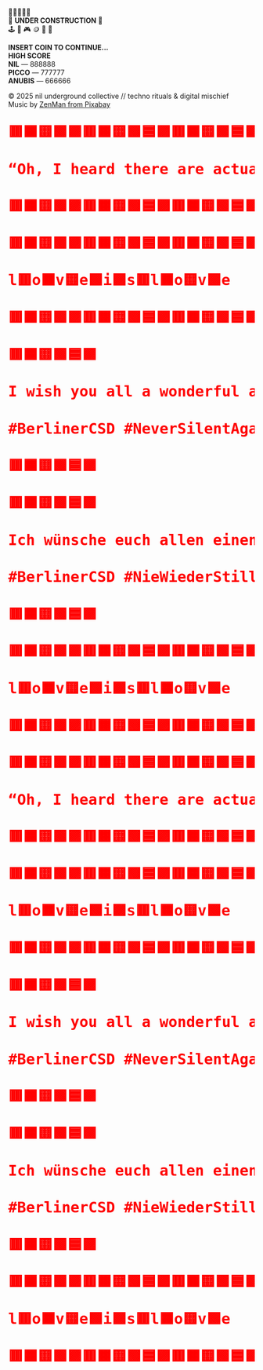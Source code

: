 👾👾👾👾👾  
👾 **UNDER CONSTRUCTION** 👾  
🕹️ 💾 🎮 🪙 🚧 🎰  

**INSERT COIN TO CONTINUE...**  
**HIGH SCORE**  
**NIL** — 888888  
**PICCO** — 777777  
**ANUBIS** — 666666  

© 2025 nil underground collective // techno rituals & digital mischief  
Music by [ZenMan from Pixabay](https://pixabay.com/music/)  

<svg width="100%" height="60" viewBox="0 0 400 60" xmlns="http://www.w3.org/2000/svg">
  <defs>
    <linearGradient id="rainbow-gradient" x1="0%" y1="0%" x2="100%" y2="0%">
      <stop offset="0%" style="stop-color:#ff0000;stop-opacity:1" />
      <stop offset="9.090909090909092%" style="stop-color:#ff8000;stop-opacity:1" />
      <stop offset="18.181818181818183%" style="stop-color:#ffff00;stop-opacity:1" />
      <stop offset="27.27272727272727%" style="stop-color:#80ff00;stop-opacity:1" />
      <stop offset="36.36363636363637%" style="stop-color:#00ff00;stop-opacity:1" />
      <stop offset="45.45454545454545%" style="stop-color:#00ff80;stop-opacity:1" />
      <stop offset="54.54545454545454%" style="stop-color:#00ffff;stop-opacity:1" />
      <stop offset="63.63636363636363%" style="stop-color:#0080ff;stop-opacity:1" />
      <stop offset="72.72727272727273%" style="stop-color:#0000ff;stop-opacity:1" />
      <stop offset="81.81818181818183%" style="stop-color:#8000ff;stop-opacity:1" />
      <stop offset="90.9090909090909%" style="stop-color:#ff00ff;stop-opacity:1" />
      <stop offset="100%" style="stop-color:#ff0080;stop-opacity:1" />
      <animateTransform attributeName="gradientTransform" attributeType="XML" type="translate" values="0,0;100,0;0,0" dur="3s" repeatCount="indefinite"/>
    </linearGradient>
  </defs>
  <text x="0" y="35" fill="url(#rainbow-gradient)" font-family="JetBrains Mono, monospace" font-size="24" font-weight="bold">🟥🟧🟨🟩🟪🟥🟧🟨🟩🟦🟪🟥🟧🟨🟩🟦🟪🟥🟧🟨🟩🟦🟪🟥🟧🟨</text>
</svg>
<svg width="100%" height="60" viewBox="0 0 400 60" xmlns="http://www.w3.org/2000/svg">
  <defs>
    <linearGradient id="rainbow-gradient" x1="0%" y1="0%" x2="100%" y2="0%">
      <stop offset="0%" style="stop-color:#ff0000;stop-opacity:1" />
      <stop offset="9.090909090909092%" style="stop-color:#ff8000;stop-opacity:1" />
      <stop offset="18.181818181818183%" style="stop-color:#ffff00;stop-opacity:1" />
      <stop offset="27.27272727272727%" style="stop-color:#80ff00;stop-opacity:1" />
      <stop offset="36.36363636363637%" style="stop-color:#00ff00;stop-opacity:1" />
      <stop offset="45.45454545454545%" style="stop-color:#00ff80;stop-opacity:1" />
      <stop offset="54.54545454545454%" style="stop-color:#00ffff;stop-opacity:1" />
      <stop offset="63.63636363636363%" style="stop-color:#0080ff;stop-opacity:1" />
      <stop offset="72.72727272727273%" style="stop-color:#0000ff;stop-opacity:1" />
      <stop offset="81.81818181818183%" style="stop-color:#8000ff;stop-opacity:1" />
      <stop offset="90.9090909090909%" style="stop-color:#ff00ff;stop-opacity:1" />
      <stop offset="100%" style="stop-color:#ff0080;stop-opacity:1" />
      <animateTransform attributeName="gradientTransform" attributeType="XML" type="translate" values="0,0;100,0;0,0" dur="3s" repeatCount="indefinite"/>
    </linearGradient>
  </defs>
  <text x="0" y="35" fill="url(#rainbow-gradient)" font-family="JetBrains Mono, monospace" font-size="24" font-weight="bold">“Oh, I heard there are actually people who don’t like rainbows? Solution: more rainbows—everywhere!” 🌈</text>
</svg>
<svg width="100%" height="60" viewBox="0 0 400 60" xmlns="http://www.w3.org/2000/svg">
  <defs>
    <linearGradient id="rainbow-gradient" x1="0%" y1="0%" x2="100%" y2="0%">
      <stop offset="0%" style="stop-color:#ff0000;stop-opacity:1" />
      <stop offset="9.090909090909092%" style="stop-color:#ff8000;stop-opacity:1" />
      <stop offset="18.181818181818183%" style="stop-color:#ffff00;stop-opacity:1" />
      <stop offset="27.27272727272727%" style="stop-color:#80ff00;stop-opacity:1" />
      <stop offset="36.36363636363637%" style="stop-color:#00ff00;stop-opacity:1" />
      <stop offset="45.45454545454545%" style="stop-color:#00ff80;stop-opacity:1" />
      <stop offset="54.54545454545454%" style="stop-color:#00ffff;stop-opacity:1" />
      <stop offset="63.63636363636363%" style="stop-color:#0080ff;stop-opacity:1" />
      <stop offset="72.72727272727273%" style="stop-color:#0000ff;stop-opacity:1" />
      <stop offset="81.81818181818183%" style="stop-color:#8000ff;stop-opacity:1" />
      <stop offset="90.9090909090909%" style="stop-color:#ff00ff;stop-opacity:1" />
      <stop offset="100%" style="stop-color:#ff0080;stop-opacity:1" />
      <animateTransform attributeName="gradientTransform" attributeType="XML" type="translate" values="0,0;100,0;0,0" dur="3s" repeatCount="indefinite"/>
    </linearGradient>
  </defs>
  <text x="0" y="35" fill="url(#rainbow-gradient)" font-family="JetBrains Mono, monospace" font-size="24" font-weight="bold">🟥🟧🟨🟩🟪🟥🟧🟨🟩🟦🟪🟥🟧🟨🟩🟦🟪🟥🟧🟨🟩🟦🟪🟥🟧🟨</text>
</svg>
<svg width="100%" height="60" viewBox="0 0 400 60" xmlns="http://www.w3.org/2000/svg">
  <defs>
    <linearGradient id="rainbow-gradient" x1="0%" y1="0%" x2="100%" y2="0%">
      <stop offset="0%" style="stop-color:#ff0000;stop-opacity:1" />
      <stop offset="9.090909090909092%" style="stop-color:#ff8000;stop-opacity:1" />
      <stop offset="18.181818181818183%" style="stop-color:#ffff00;stop-opacity:1" />
      <stop offset="27.27272727272727%" style="stop-color:#80ff00;stop-opacity:1" />
      <stop offset="36.36363636363637%" style="stop-color:#00ff00;stop-opacity:1" />
      <stop offset="45.45454545454545%" style="stop-color:#00ff80;stop-opacity:1" />
      <stop offset="54.54545454545454%" style="stop-color:#00ffff;stop-opacity:1" />
      <stop offset="63.63636363636363%" style="stop-color:#0080ff;stop-opacity:1" />
      <stop offset="72.72727272727273%" style="stop-color:#0000ff;stop-opacity:1" />
      <stop offset="81.81818181818183%" style="stop-color:#8000ff;stop-opacity:1" />
      <stop offset="90.9090909090909%" style="stop-color:#ff00ff;stop-opacity:1" />
      <stop offset="100%" style="stop-color:#ff0080;stop-opacity:1" />
      <animateTransform attributeName="gradientTransform" attributeType="XML" type="translate" values="0,0;100,0;0,0" dur="3s" repeatCount="indefinite"/>
    </linearGradient>
  </defs>
  <text x="0" y="35" fill="url(#rainbow-gradient)" font-family="JetBrains Mono, monospace" font-size="24" font-weight="bold">🟥🟧🟨🟩🟪🟥🟧🟨🟩🟦🟪🟥🟧🟨🟩🟦🟪🟥🟧🟨🟩🟦🟪🟥🟧🟨</text>
</svg>
<svg width="100%" height="60" viewBox="0 0 400 60" xmlns="http://www.w3.org/2000/svg">
  <defs>
    <linearGradient id="rainbow-gradient" x1="0%" y1="0%" x2="100%" y2="0%">
      <stop offset="0%" style="stop-color:#ff0000;stop-opacity:1" />
      <stop offset="9.090909090909092%" style="stop-color:#ff8000;stop-opacity:1" />
      <stop offset="18.181818181818183%" style="stop-color:#ffff00;stop-opacity:1" />
      <stop offset="27.27272727272727%" style="stop-color:#80ff00;stop-opacity:1" />
      <stop offset="36.36363636363637%" style="stop-color:#00ff00;stop-opacity:1" />
      <stop offset="45.45454545454545%" style="stop-color:#00ff80;stop-opacity:1" />
      <stop offset="54.54545454545454%" style="stop-color:#00ffff;stop-opacity:1" />
      <stop offset="63.63636363636363%" style="stop-color:#0080ff;stop-opacity:1" />
      <stop offset="72.72727272727273%" style="stop-color:#0000ff;stop-opacity:1" />
      <stop offset="81.81818181818183%" style="stop-color:#8000ff;stop-opacity:1" />
      <stop offset="90.9090909090909%" style="stop-color:#ff00ff;stop-opacity:1" />
      <stop offset="100%" style="stop-color:#ff0080;stop-opacity:1" />
      <animateTransform attributeName="gradientTransform" attributeType="XML" type="translate" values="0,0;100,0;0,0" dur="3s" repeatCount="indefinite"/>
    </linearGradient>
  </defs>
  <text x="0" y="35" fill="url(#rainbow-gradient)" font-family="JetBrains Mono, monospace" font-size="24" font-weight="bold">l🟥o🟧v🟨e🟩i🟪s🟥l🟧o🟨v🟩e</text>
</svg>
<svg width="100%" height="60" viewBox="0 0 400 60" xmlns="http://www.w3.org/2000/svg">
  <defs>
    <linearGradient id="rainbow-gradient" x1="0%" y1="0%" x2="100%" y2="0%">
      <stop offset="0%" style="stop-color:#ff0000;stop-opacity:1" />
      <stop offset="9.090909090909092%" style="stop-color:#ff8000;stop-opacity:1" />
      <stop offset="18.181818181818183%" style="stop-color:#ffff00;stop-opacity:1" />
      <stop offset="27.27272727272727%" style="stop-color:#80ff00;stop-opacity:1" />
      <stop offset="36.36363636363637%" style="stop-color:#00ff00;stop-opacity:1" />
      <stop offset="45.45454545454545%" style="stop-color:#00ff80;stop-opacity:1" />
      <stop offset="54.54545454545454%" style="stop-color:#00ffff;stop-opacity:1" />
      <stop offset="63.63636363636363%" style="stop-color:#0080ff;stop-opacity:1" />
      <stop offset="72.72727272727273%" style="stop-color:#0000ff;stop-opacity:1" />
      <stop offset="81.81818181818183%" style="stop-color:#8000ff;stop-opacity:1" />
      <stop offset="90.9090909090909%" style="stop-color:#ff00ff;stop-opacity:1" />
      <stop offset="100%" style="stop-color:#ff0080;stop-opacity:1" />
      <animateTransform attributeName="gradientTransform" attributeType="XML" type="translate" values="0,0;100,0;0,0" dur="3s" repeatCount="indefinite"/>
    </linearGradient>
  </defs>
  <text x="0" y="35" fill="url(#rainbow-gradient)" font-family="JetBrains Mono, monospace" font-size="24" font-weight="bold">🟥🟧🟨🟩🟪🟥🟧🟨🟩🟦🟪🟥🟧🟨🟩🟦🟪🟥🟧🟨🟩🟦🟪🟥🟧🟨</text>
</svg>
<svg width="100%" height="60" viewBox="0 0 400 60" xmlns="http://www.w3.org/2000/svg">
  <defs>
    <linearGradient id="rainbow-gradient" x1="0%" y1="0%" x2="100%" y2="0%">
      <stop offset="0%" style="stop-color:#ff0000;stop-opacity:1" />
      <stop offset="9.090909090909092%" style="stop-color:#ff8000;stop-opacity:1" />
      <stop offset="18.181818181818183%" style="stop-color:#ffff00;stop-opacity:1" />
      <stop offset="27.27272727272727%" style="stop-color:#80ff00;stop-opacity:1" />
      <stop offset="36.36363636363637%" style="stop-color:#00ff00;stop-opacity:1" />
      <stop offset="45.45454545454545%" style="stop-color:#00ff80;stop-opacity:1" />
      <stop offset="54.54545454545454%" style="stop-color:#00ffff;stop-opacity:1" />
      <stop offset="63.63636363636363%" style="stop-color:#0080ff;stop-opacity:1" />
      <stop offset="72.72727272727273%" style="stop-color:#0000ff;stop-opacity:1" />
      <stop offset="81.81818181818183%" style="stop-color:#8000ff;stop-opacity:1" />
      <stop offset="90.9090909090909%" style="stop-color:#ff00ff;stop-opacity:1" />
      <stop offset="100%" style="stop-color:#ff0080;stop-opacity:1" />
      <animateTransform attributeName="gradientTransform" attributeType="XML" type="translate" values="0,0;100,0;0,0" dur="3s" repeatCount="indefinite"/>
    </linearGradient>
  </defs>
  <text x="0" y="35" fill="url(#rainbow-gradient)" font-family="JetBrains Mono, monospace" font-size="24" font-weight="bold">🟥🟧🟨🟩🟦🟪</text>
</svg>
<svg width="100%" height="60" viewBox="0 0 400 60" xmlns="http://www.w3.org/2000/svg">
  <defs>
    <linearGradient id="rainbow-gradient" x1="0%" y1="0%" x2="100%" y2="0%">
      <stop offset="0%" style="stop-color:#ff0000;stop-opacity:1" />
      <stop offset="9.090909090909092%" style="stop-color:#ff8000;stop-opacity:1" />
      <stop offset="18.181818181818183%" style="stop-color:#ffff00;stop-opacity:1" />
      <stop offset="27.27272727272727%" style="stop-color:#80ff00;stop-opacity:1" />
      <stop offset="36.36363636363637%" style="stop-color:#00ff00;stop-opacity:1" />
      <stop offset="45.45454545454545%" style="stop-color:#00ff80;stop-opacity:1" />
      <stop offset="54.54545454545454%" style="stop-color:#00ffff;stop-opacity:1" />
      <stop offset="63.63636363636363%" style="stop-color:#0080ff;stop-opacity:1" />
      <stop offset="72.72727272727273%" style="stop-color:#0000ff;stop-opacity:1" />
      <stop offset="81.81818181818183%" style="stop-color:#8000ff;stop-opacity:1" />
      <stop offset="90.9090909090909%" style="stop-color:#ff00ff;stop-opacity:1" />
      <stop offset="100%" style="stop-color:#ff0080;stop-opacity:1" />
      <animateTransform attributeName="gradientTransform" attributeType="XML" type="translate" values="0,0;100,0;0,0" dur="3s" repeatCount="indefinite"/>
    </linearGradient>
  </defs>
  <text x="0" y="35" fill="url(#rainbow-gradient)" font-family="JetBrains Mono, monospace" font-size="24" font-weight="bold">I wish you all a wonderful and self-confident Pride Summer.</text>
</svg>
<svg width="100%" height="60" viewBox="0 0 400 60" xmlns="http://www.w3.org/2000/svg">
  <defs>
    <linearGradient id="rainbow-gradient" x1="0%" y1="0%" x2="100%" y2="0%">
      <stop offset="0%" style="stop-color:#ff0000;stop-opacity:1" />
      <stop offset="9.090909090909092%" style="stop-color:#ff8000;stop-opacity:1" />
      <stop offset="18.181818181818183%" style="stop-color:#ffff00;stop-opacity:1" />
      <stop offset="27.27272727272727%" style="stop-color:#80ff00;stop-opacity:1" />
      <stop offset="36.36363636363637%" style="stop-color:#00ff00;stop-opacity:1" />
      <stop offset="45.45454545454545%" style="stop-color:#00ff80;stop-opacity:1" />
      <stop offset="54.54545454545454%" style="stop-color:#00ffff;stop-opacity:1" />
      <stop offset="63.63636363636363%" style="stop-color:#0080ff;stop-opacity:1" />
      <stop offset="72.72727272727273%" style="stop-color:#0000ff;stop-opacity:1" />
      <stop offset="81.81818181818183%" style="stop-color:#8000ff;stop-opacity:1" />
      <stop offset="90.9090909090909%" style="stop-color:#ff00ff;stop-opacity:1" />
      <stop offset="100%" style="stop-color:#ff0080;stop-opacity:1" />
      <animateTransform attributeName="gradientTransform" attributeType="XML" type="translate" values="0,0;100,0;0,0" dur="3s" repeatCount="indefinite"/>
    </linearGradient>
  </defs>
  <text x="0" y="35" fill="url(#rainbow-gradient)" font-family="JetBrains Mono, monospace" font-size="24" font-weight="bold">#BerlinerCSD #NeverSilentAgain</text>
</svg>
<svg width="100%" height="60" viewBox="0 0 400 60" xmlns="http://www.w3.org/2000/svg">
  <defs>
    <linearGradient id="rainbow-gradient" x1="0%" y1="0%" x2="100%" y2="0%">
      <stop offset="0%" style="stop-color:#ff0000;stop-opacity:1" />
      <stop offset="9.090909090909092%" style="stop-color:#ff8000;stop-opacity:1" />
      <stop offset="18.181818181818183%" style="stop-color:#ffff00;stop-opacity:1" />
      <stop offset="27.27272727272727%" style="stop-color:#80ff00;stop-opacity:1" />
      <stop offset="36.36363636363637%" style="stop-color:#00ff00;stop-opacity:1" />
      <stop offset="45.45454545454545%" style="stop-color:#00ff80;stop-opacity:1" />
      <stop offset="54.54545454545454%" style="stop-color:#00ffff;stop-opacity:1" />
      <stop offset="63.63636363636363%" style="stop-color:#0080ff;stop-opacity:1" />
      <stop offset="72.72727272727273%" style="stop-color:#0000ff;stop-opacity:1" />
      <stop offset="81.81818181818183%" style="stop-color:#8000ff;stop-opacity:1" />
      <stop offset="90.9090909090909%" style="stop-color:#ff00ff;stop-opacity:1" />
      <stop offset="100%" style="stop-color:#ff0080;stop-opacity:1" />
      <animateTransform attributeName="gradientTransform" attributeType="XML" type="translate" values="0,0;100,0;0,0" dur="3s" repeatCount="indefinite"/>
    </linearGradient>
  </defs>
  <text x="0" y="35" fill="url(#rainbow-gradient)" font-family="JetBrains Mono, monospace" font-size="24" font-weight="bold">🟥🟧🟨🟩🟦🟪</text>
</svg>
<svg width="100%" height="60" viewBox="0 0 400 60" xmlns="http://www.w3.org/2000/svg">
  <defs>
    <linearGradient id="rainbow-gradient" x1="0%" y1="0%" x2="100%" y2="0%">
      <stop offset="0%" style="stop-color:#ff0000;stop-opacity:1" />
      <stop offset="9.090909090909092%" style="stop-color:#ff8000;stop-opacity:1" />
      <stop offset="18.181818181818183%" style="stop-color:#ffff00;stop-opacity:1" />
      <stop offset="27.27272727272727%" style="stop-color:#80ff00;stop-opacity:1" />
      <stop offset="36.36363636363637%" style="stop-color:#00ff00;stop-opacity:1" />
      <stop offset="45.45454545454545%" style="stop-color:#00ff80;stop-opacity:1" />
      <stop offset="54.54545454545454%" style="stop-color:#00ffff;stop-opacity:1" />
      <stop offset="63.63636363636363%" style="stop-color:#0080ff;stop-opacity:1" />
      <stop offset="72.72727272727273%" style="stop-color:#0000ff;stop-opacity:1" />
      <stop offset="81.81818181818183%" style="stop-color:#8000ff;stop-opacity:1" />
      <stop offset="90.9090909090909%" style="stop-color:#ff00ff;stop-opacity:1" />
      <stop offset="100%" style="stop-color:#ff0080;stop-opacity:1" />
      <animateTransform attributeName="gradientTransform" attributeType="XML" type="translate" values="0,0;100,0;0,0" dur="3s" repeatCount="indefinite"/>
    </linearGradient>
  </defs>
  <text x="0" y="35" fill="url(#rainbow-gradient)" font-family="JetBrains Mono, monospace" font-size="24" font-weight="bold">🟥🟧🟨🟩🟦🟪</text>
</svg>
<svg width="100%" height="60" viewBox="0 0 400 60" xmlns="http://www.w3.org/2000/svg">
  <defs>
    <linearGradient id="rainbow-gradient" x1="0%" y1="0%" x2="100%" y2="0%">
      <stop offset="0%" style="stop-color:#ff0000;stop-opacity:1" />
      <stop offset="9.090909090909092%" style="stop-color:#ff8000;stop-opacity:1" />
      <stop offset="18.181818181818183%" style="stop-color:#ffff00;stop-opacity:1" />
      <stop offset="27.27272727272727%" style="stop-color:#80ff00;stop-opacity:1" />
      <stop offset="36.36363636363637%" style="stop-color:#00ff00;stop-opacity:1" />
      <stop offset="45.45454545454545%" style="stop-color:#00ff80;stop-opacity:1" />
      <stop offset="54.54545454545454%" style="stop-color:#00ffff;stop-opacity:1" />
      <stop offset="63.63636363636363%" style="stop-color:#0080ff;stop-opacity:1" />
      <stop offset="72.72727272727273%" style="stop-color:#0000ff;stop-opacity:1" />
      <stop offset="81.81818181818183%" style="stop-color:#8000ff;stop-opacity:1" />
      <stop offset="90.9090909090909%" style="stop-color:#ff00ff;stop-opacity:1" />
      <stop offset="100%" style="stop-color:#ff0080;stop-opacity:1" />
      <animateTransform attributeName="gradientTransform" attributeType="XML" type="translate" values="0,0;100,0;0,0" dur="3s" repeatCount="indefinite"/>
    </linearGradient>
  </defs>
  <text x="0" y="35" fill="url(#rainbow-gradient)" font-family="JetBrains Mono, monospace" font-size="24" font-weight="bold">Ich wünsche euch allen einen wunderbaren und selbstbewussten Pride Summer.</text>
</svg>
<svg width="100%" height="60" viewBox="0 0 400 60" xmlns="http://www.w3.org/2000/svg">
  <defs>
    <linearGradient id="rainbow-gradient" x1="0%" y1="0%" x2="100%" y2="0%">
      <stop offset="0%" style="stop-color:#ff0000;stop-opacity:1" />
      <stop offset="9.090909090909092%" style="stop-color:#ff8000;stop-opacity:1" />
      <stop offset="18.181818181818183%" style="stop-color:#ffff00;stop-opacity:1" />
      <stop offset="27.27272727272727%" style="stop-color:#80ff00;stop-opacity:1" />
      <stop offset="36.36363636363637%" style="stop-color:#00ff00;stop-opacity:1" />
      <stop offset="45.45454545454545%" style="stop-color:#00ff80;stop-opacity:1" />
      <stop offset="54.54545454545454%" style="stop-color:#00ffff;stop-opacity:1" />
      <stop offset="63.63636363636363%" style="stop-color:#0080ff;stop-opacity:1" />
      <stop offset="72.72727272727273%" style="stop-color:#0000ff;stop-opacity:1" />
      <stop offset="81.81818181818183%" style="stop-color:#8000ff;stop-opacity:1" />
      <stop offset="90.9090909090909%" style="stop-color:#ff00ff;stop-opacity:1" />
      <stop offset="100%" style="stop-color:#ff0080;stop-opacity:1" />
      <animateTransform attributeName="gradientTransform" attributeType="XML" type="translate" values="0,0;100,0;0,0" dur="3s" repeatCount="indefinite"/>
    </linearGradient>
  </defs>
  <text x="0" y="35" fill="url(#rainbow-gradient)" font-family="JetBrains Mono, monospace" font-size="24" font-weight="bold">#BerlinerCSD #NieWiederStill</text>
</svg>
<svg width="100%" height="60" viewBox="0 0 400 60" xmlns="http://www.w3.org/2000/svg">
  <defs>
    <linearGradient id="rainbow-gradient" x1="0%" y1="0%" x2="100%" y2="0%">
      <stop offset="0%" style="stop-color:#ff0000;stop-opacity:1" />
      <stop offset="9.090909090909092%" style="stop-color:#ff8000;stop-opacity:1" />
      <stop offset="18.181818181818183%" style="stop-color:#ffff00;stop-opacity:1" />
      <stop offset="27.27272727272727%" style="stop-color:#80ff00;stop-opacity:1" />
      <stop offset="36.36363636363637%" style="stop-color:#00ff00;stop-opacity:1" />
      <stop offset="45.45454545454545%" style="stop-color:#00ff80;stop-opacity:1" />
      <stop offset="54.54545454545454%" style="stop-color:#00ffff;stop-opacity:1" />
      <stop offset="63.63636363636363%" style="stop-color:#0080ff;stop-opacity:1" />
      <stop offset="72.72727272727273%" style="stop-color:#0000ff;stop-opacity:1" />
      <stop offset="81.81818181818183%" style="stop-color:#8000ff;stop-opacity:1" />
      <stop offset="90.9090909090909%" style="stop-color:#ff00ff;stop-opacity:1" />
      <stop offset="100%" style="stop-color:#ff0080;stop-opacity:1" />
      <animateTransform attributeName="gradientTransform" attributeType="XML" type="translate" values="0,0;100,0;0,0" dur="3s" repeatCount="indefinite"/>
    </linearGradient>
  </defs>
  <text x="0" y="35" fill="url(#rainbow-gradient)" font-family="JetBrains Mono, monospace" font-size="24" font-weight="bold">🟥🟧🟨🟩🟦🟪</text>
</svg>
<svg width="100%" height="60" viewBox="0 0 400 60" xmlns="http://www.w3.org/2000/svg">
  <defs>
    <linearGradient id="rainbow-gradient" x1="0%" y1="0%" x2="100%" y2="0%">
      <stop offset="0%" style="stop-color:#ff0000;stop-opacity:1" />
      <stop offset="9.090909090909092%" style="stop-color:#ff8000;stop-opacity:1" />
      <stop offset="18.181818181818183%" style="stop-color:#ffff00;stop-opacity:1" />
      <stop offset="27.27272727272727%" style="stop-color:#80ff00;stop-opacity:1" />
      <stop offset="36.36363636363637%" style="stop-color:#00ff00;stop-opacity:1" />
      <stop offset="45.45454545454545%" style="stop-color:#00ff80;stop-opacity:1" />
      <stop offset="54.54545454545454%" style="stop-color:#00ffff;stop-opacity:1" />
      <stop offset="63.63636363636363%" style="stop-color:#0080ff;stop-opacity:1" />
      <stop offset="72.72727272727273%" style="stop-color:#0000ff;stop-opacity:1" />
      <stop offset="81.81818181818183%" style="stop-color:#8000ff;stop-opacity:1" />
      <stop offset="90.9090909090909%" style="stop-color:#ff00ff;stop-opacity:1" />
      <stop offset="100%" style="stop-color:#ff0080;stop-opacity:1" />
      <animateTransform attributeName="gradientTransform" attributeType="XML" type="translate" values="0,0;100,0;0,0" dur="3s" repeatCount="indefinite"/>
    </linearGradient>
  </defs>
  <text x="0" y="35" fill="url(#rainbow-gradient)" font-family="JetBrains Mono, monospace" font-size="24" font-weight="bold">🟥🟧🟨🟩🟪🟥🟧🟨🟩🟦🟪🟥🟧🟨🟩🟦🟪🟥🟧🟨🟩🟦🟪🟥🟧🟨</text>
</svg>
<svg width="100%" height="60" viewBox="0 0 400 60" xmlns="http://www.w3.org/2000/svg">
  <defs>
    <linearGradient id="rainbow-gradient" x1="0%" y1="0%" x2="100%" y2="0%">
      <stop offset="0%" style="stop-color:#ff0000;stop-opacity:1" />
      <stop offset="9.090909090909092%" style="stop-color:#ff8000;stop-opacity:1" />
      <stop offset="18.181818181818183%" style="stop-color:#ffff00;stop-opacity:1" />
      <stop offset="27.27272727272727%" style="stop-color:#80ff00;stop-opacity:1" />
      <stop offset="36.36363636363637%" style="stop-color:#00ff00;stop-opacity:1" />
      <stop offset="45.45454545454545%" style="stop-color:#00ff80;stop-opacity:1" />
      <stop offset="54.54545454545454%" style="stop-color:#00ffff;stop-opacity:1" />
      <stop offset="63.63636363636363%" style="stop-color:#0080ff;stop-opacity:1" />
      <stop offset="72.72727272727273%" style="stop-color:#0000ff;stop-opacity:1" />
      <stop offset="81.81818181818183%" style="stop-color:#8000ff;stop-opacity:1" />
      <stop offset="90.9090909090909%" style="stop-color:#ff00ff;stop-opacity:1" />
      <stop offset="100%" style="stop-color:#ff0080;stop-opacity:1" />
      <animateTransform attributeName="gradientTransform" attributeType="XML" type="translate" values="0,0;100,0;0,0" dur="3s" repeatCount="indefinite"/>
    </linearGradient>
  </defs>
  <text x="0" y="35" fill="url(#rainbow-gradient)" font-family="JetBrains Mono, monospace" font-size="24" font-weight="bold">l🟥o🟧v🟨e🟩i🟪s🟥l🟧o🟨v🟩e</text>
</svg>
<svg width="100%" height="60" viewBox="0 0 400 60" xmlns="http://www.w3.org/2000/svg">
  <defs>
    <linearGradient id="rainbow-gradient" x1="0%" y1="0%" x2="100%" y2="0%">
      <stop offset="0%" style="stop-color:#ff0000;stop-opacity:1" />
      <stop offset="9.090909090909092%" style="stop-color:#ff8000;stop-opacity:1" />
      <stop offset="18.181818181818183%" style="stop-color:#ffff00;stop-opacity:1" />
      <stop offset="27.27272727272727%" style="stop-color:#80ff00;stop-opacity:1" />
      <stop offset="36.36363636363637%" style="stop-color:#00ff00;stop-opacity:1" />
      <stop offset="45.45454545454545%" style="stop-color:#00ff80;stop-opacity:1" />
      <stop offset="54.54545454545454%" style="stop-color:#00ffff;stop-opacity:1" />
      <stop offset="63.63636363636363%" style="stop-color:#0080ff;stop-opacity:1" />
      <stop offset="72.72727272727273%" style="stop-color:#0000ff;stop-opacity:1" />
      <stop offset="81.81818181818183%" style="stop-color:#8000ff;stop-opacity:1" />
      <stop offset="90.9090909090909%" style="stop-color:#ff00ff;stop-opacity:1" />
      <stop offset="100%" style="stop-color:#ff0080;stop-opacity:1" />
      <animateTransform attributeName="gradientTransform" attributeType="XML" type="translate" values="0,0;100,0;0,0" dur="3s" repeatCount="indefinite"/>
    </linearGradient>
  </defs>
  <text x="0" y="35" fill="url(#rainbow-gradient)" font-family="JetBrains Mono, monospace" font-size="24" font-weight="bold">🟥🟧🟨🟩🟪🟥🟧🟨🟩🟦🟪🟥🟧🟨🟩🟦🟪🟥🟧🟨🟩🟦🟪🟥🟧🟨</text>
</svg>




<svg width="100%" height="60" viewBox="0 0 400 60" xmlns="http://www.w3.org/2000/svg">
  <defs>
    <linearGradient id="rainbow-gradient" x1="0%" y1="0%" x2="100%" y2="0%">
      <stop offset="0%" style="stop-color:#ff0000;stop-opacity:1" />
      <stop offset="9.090909090909092%" style="stop-color:#ff8000;stop-opacity:1" />
      <stop offset="18.181818181818183%" style="stop-color:#ffff00;stop-opacity:1" />
      <stop offset="27.27272727272727%" style="stop-color:#80ff00;stop-opacity:1" />
      <stop offset="36.36363636363637%" style="stop-color:#00ff00;stop-opacity:1" />
      <stop offset="45.45454545454545%" style="stop-color:#00ff80;stop-opacity:1" />
      <stop offset="54.54545454545454%" style="stop-color:#00ffff;stop-opacity:1" />
      <stop offset="63.63636363636363%" style="stop-color:#0080ff;stop-opacity:1" />
      <stop offset="72.72727272727273%" style="stop-color:#0000ff;stop-opacity:1" />
      <stop offset="81.81818181818183%" style="stop-color:#8000ff;stop-opacity:1" />
      <stop offset="90.9090909090909%" style="stop-color:#ff00ff;stop-opacity:1" />
      <stop offset="100%" style="stop-color:#ff0080;stop-opacity:1" />
      <animateTransform attributeName="gradientTransform" attributeType="XML" type="translate" values="0,0;100,0;0,0" dur="3s" repeatCount="indefinite"/>
    </linearGradient>
  </defs>
  <text x="0" y="35" fill="url(#rainbow-gradient)" font-family="JetBrains Mono, monospace" font-size="24" font-weight="bold">🟥🟧🟨🟩🟪🟥🟧🟨🟩🟦🟪🟥🟧🟨🟩🟦🟪🟥🟧🟨🟩🟦🟪🟥🟧🟨</text>
</svg>
<svg width="100%" height="60" viewBox="0 0 400 60" xmlns="http://www.w3.org/2000/svg">
  <defs>
    <linearGradient id="rainbow-gradient" x1="0%" y1="0%" x2="100%" y2="0%">
      <stop offset="0%" style="stop-color:#ff0000;stop-opacity:1" />
      <stop offset="9.090909090909092%" style="stop-color:#ff8000;stop-opacity:1" />
      <stop offset="18.181818181818183%" style="stop-color:#ffff00;stop-opacity:1" />
      <stop offset="27.27272727272727%" style="stop-color:#80ff00;stop-opacity:1" />
      <stop offset="36.36363636363637%" style="stop-color:#00ff00;stop-opacity:1" />
      <stop offset="45.45454545454545%" style="stop-color:#00ff80;stop-opacity:1" />
      <stop offset="54.54545454545454%" style="stop-color:#00ffff;stop-opacity:1" />
      <stop offset="63.63636363636363%" style="stop-color:#0080ff;stop-opacity:1" />
      <stop offset="72.72727272727273%" style="stop-color:#0000ff;stop-opacity:1" />
      <stop offset="81.81818181818183%" style="stop-color:#8000ff;stop-opacity:1" />
      <stop offset="90.9090909090909%" style="stop-color:#ff00ff;stop-opacity:1" />
      <stop offset="100%" style="stop-color:#ff0080;stop-opacity:1" />
      <animateTransform attributeName="gradientTransform" attributeType="XML" type="translate" values="0,0;100,0;0,0" dur="3s" repeatCount="indefinite"/>
    </linearGradient>
  </defs>
  <text x="0" y="35" fill="url(#rainbow-gradient)" font-family="JetBrains Mono, monospace" font-size="24" font-weight="bold">“Oh, I heard there are actually people who don’t like rainbows? Solution: more rainbows—everywhere!” 🌈</text>
</svg>
<svg width="100%" height="60" viewBox="0 0 400 60" xmlns="http://www.w3.org/2000/svg">
  <defs>
    <linearGradient id="rainbow-gradient" x1="0%" y1="0%" x2="100%" y2="0%">
      <stop offset="0%" style="stop-color:#ff0000;stop-opacity:1" />
      <stop offset="9.090909090909092%" style="stop-color:#ff8000;stop-opacity:1" />
      <stop offset="18.181818181818183%" style="stop-color:#ffff00;stop-opacity:1" />
      <stop offset="27.27272727272727%" style="stop-color:#80ff00;stop-opacity:1" />
      <stop offset="36.36363636363637%" style="stop-color:#00ff00;stop-opacity:1" />
      <stop offset="45.45454545454545%" style="stop-color:#00ff80;stop-opacity:1" />
      <stop offset="54.54545454545454%" style="stop-color:#00ffff;stop-opacity:1" />
      <stop offset="63.63636363636363%" style="stop-color:#0080ff;stop-opacity:1" />
      <stop offset="72.72727272727273%" style="stop-color:#0000ff;stop-opacity:1" />
      <stop offset="81.81818181818183%" style="stop-color:#8000ff;stop-opacity:1" />
      <stop offset="90.9090909090909%" style="stop-color:#ff00ff;stop-opacity:1" />
      <stop offset="100%" style="stop-color:#ff0080;stop-opacity:1" />
      <animateTransform attributeName="gradientTransform" attributeType="XML" type="translate" values="0,0;100,0;0,0" dur="3s" repeatCount="indefinite"/>
    </linearGradient>
  </defs>
  <text x="0" y="35" fill="url(#rainbow-gradient)" font-family="JetBrains Mono, monospace" font-size="24" font-weight="bold">🟥🟧🟨🟩🟪🟥🟧🟨🟩🟦🟪🟥🟧🟨🟩🟦🟪🟥🟧🟨🟩🟦🟪🟥🟧🟨</text>
</svg>
<svg width="100%" height="60" viewBox="0 0 400 60" xmlns="http://www.w3.org/2000/svg">
  <defs>
    <linearGradient id="rainbow-gradient" x1="0%" y1="0%" x2="100%" y2="0%">
      <stop offset="0%" style="stop-color:#ff0000;stop-opacity:1" />
      <stop offset="9.090909090909092%" style="stop-color:#ff8000;stop-opacity:1" />
      <stop offset="18.181818181818183%" style="stop-color:#ffff00;stop-opacity:1" />
      <stop offset="27.27272727272727%" style="stop-color:#80ff00;stop-opacity:1" />
      <stop offset="36.36363636363637%" style="stop-color:#00ff00;stop-opacity:1" />
      <stop offset="45.45454545454545%" style="stop-color:#00ff80;stop-opacity:1" />
      <stop offset="54.54545454545454%" style="stop-color:#00ffff;stop-opacity:1" />
      <stop offset="63.63636363636363%" style="stop-color:#0080ff;stop-opacity:1" />
      <stop offset="72.72727272727273%" style="stop-color:#0000ff;stop-opacity:1" />
      <stop offset="81.81818181818183%" style="stop-color:#8000ff;stop-opacity:1" />
      <stop offset="90.9090909090909%" style="stop-color:#ff00ff;stop-opacity:1" />
      <stop offset="100%" style="stop-color:#ff0080;stop-opacity:1" />
      <animateTransform attributeName="gradientTransform" attributeType="XML" type="translate" values="0,0;100,0;0,0" dur="3s" repeatCount="indefinite"/>
    </linearGradient>
  </defs>
  <text x="0" y="35" fill="url(#rainbow-gradient)" font-family="JetBrains Mono, monospace" font-size="24" font-weight="bold">🟥🟧🟨🟩🟪🟥🟧🟨🟩🟦🟪🟥🟧🟨🟩🟦🟪🟥🟧🟨🟩🟦🟪🟥🟧🟨</text>
</svg>
<svg width="100%" height="60" viewBox="0 0 400 60" xmlns="http://www.w3.org/2000/svg">
  <defs>
    <linearGradient id="rainbow-gradient" x1="0%" y1="0%" x2="100%" y2="0%">
      <stop offset="0%" style="stop-color:#ff0000;stop-opacity:1" />
      <stop offset="9.090909090909092%" style="stop-color:#ff8000;stop-opacity:1" />
      <stop offset="18.181818181818183%" style="stop-color:#ffff00;stop-opacity:1" />
      <stop offset="27.27272727272727%" style="stop-color:#80ff00;stop-opacity:1" />
      <stop offset="36.36363636363637%" style="stop-color:#00ff00;stop-opacity:1" />
      <stop offset="45.45454545454545%" style="stop-color:#00ff80;stop-opacity:1" />
      <stop offset="54.54545454545454%" style="stop-color:#00ffff;stop-opacity:1" />
      <stop offset="63.63636363636363%" style="stop-color:#0080ff;stop-opacity:1" />
      <stop offset="72.72727272727273%" style="stop-color:#0000ff;stop-opacity:1" />
      <stop offset="81.81818181818183%" style="stop-color:#8000ff;stop-opacity:1" />
      <stop offset="90.9090909090909%" style="stop-color:#ff00ff;stop-opacity:1" />
      <stop offset="100%" style="stop-color:#ff0080;stop-opacity:1" />
      <animateTransform attributeName="gradientTransform" attributeType="XML" type="translate" values="0,0;100,0;0,0" dur="3s" repeatCount="indefinite"/>
    </linearGradient>
  </defs>
  <text x="0" y="35" fill="url(#rainbow-gradient)" font-family="JetBrains Mono, monospace" font-size="24" font-weight="bold">l🟥o🟧v🟨e🟩i🟪s🟥l🟧o🟨v🟩e</text>
</svg>
<svg width="100%" height="60" viewBox="0 0 400 60" xmlns="http://www.w3.org/2000/svg">
  <defs>
    <linearGradient id="rainbow-gradient" x1="0%" y1="0%" x2="100%" y2="0%">
      <stop offset="0%" style="stop-color:#ff0000;stop-opacity:1" />
      <stop offset="9.090909090909092%" style="stop-color:#ff8000;stop-opacity:1" />
      <stop offset="18.181818181818183%" style="stop-color:#ffff00;stop-opacity:1" />
      <stop offset="27.27272727272727%" style="stop-color:#80ff00;stop-opacity:1" />
      <stop offset="36.36363636363637%" style="stop-color:#00ff00;stop-opacity:1" />
      <stop offset="45.45454545454545%" style="stop-color:#00ff80;stop-opacity:1" />
      <stop offset="54.54545454545454%" style="stop-color:#00ffff;stop-opacity:1" />
      <stop offset="63.63636363636363%" style="stop-color:#0080ff;stop-opacity:1" />
      <stop offset="72.72727272727273%" style="stop-color:#0000ff;stop-opacity:1" />
      <stop offset="81.81818181818183%" style="stop-color:#8000ff;stop-opacity:1" />
      <stop offset="90.9090909090909%" style="stop-color:#ff00ff;stop-opacity:1" />
      <stop offset="100%" style="stop-color:#ff0080;stop-opacity:1" />
      <animateTransform attributeName="gradientTransform" attributeType="XML" type="translate" values="0,0;100,0;0,0" dur="3s" repeatCount="indefinite"/>
    </linearGradient>
  </defs>
  <text x="0" y="35" fill="url(#rainbow-gradient)" font-family="JetBrains Mono, monospace" font-size="24" font-weight="bold">🟥🟧🟨🟩🟪🟥🟧🟨🟩🟦🟪🟥🟧🟨🟩🟦🟪🟥🟧🟨🟩🟦🟪🟥🟧🟨</text>
</svg>
<svg width="100%" height="60" viewBox="0 0 400 60" xmlns="http://www.w3.org/2000/svg">
  <defs>
    <linearGradient id="rainbow-gradient" x1="0%" y1="0%" x2="100%" y2="0%">
      <stop offset="0%" style="stop-color:#ff0000;stop-opacity:1" />
      <stop offset="9.090909090909092%" style="stop-color:#ff8000;stop-opacity:1" />
      <stop offset="18.181818181818183%" style="stop-color:#ffff00;stop-opacity:1" />
      <stop offset="27.27272727272727%" style="stop-color:#80ff00;stop-opacity:1" />
      <stop offset="36.36363636363637%" style="stop-color:#00ff00;stop-opacity:1" />
      <stop offset="45.45454545454545%" style="stop-color:#00ff80;stop-opacity:1" />
      <stop offset="54.54545454545454%" style="stop-color:#00ffff;stop-opacity:1" />
      <stop offset="63.63636363636363%" style="stop-color:#0080ff;stop-opacity:1" />
      <stop offset="72.72727272727273%" style="stop-color:#0000ff;stop-opacity:1" />
      <stop offset="81.81818181818183%" style="stop-color:#8000ff;stop-opacity:1" />
      <stop offset="90.9090909090909%" style="stop-color:#ff00ff;stop-opacity:1" />
      <stop offset="100%" style="stop-color:#ff0080;stop-opacity:1" />
      <animateTransform attributeName="gradientTransform" attributeType="XML" type="translate" values="0,0;100,0;0,0" dur="3s" repeatCount="indefinite"/>
    </linearGradient>
  </defs>
  <text x="0" y="35" fill="url(#rainbow-gradient)" font-family="JetBrains Mono, monospace" font-size="24" font-weight="bold">🟥🟧🟨🟩🟦🟪</text>
</svg>
<svg width="100%" height="60" viewBox="0 0 400 60" xmlns="http://www.w3.org/2000/svg">
  <defs>
    <linearGradient id="rainbow-gradient" x1="0%" y1="0%" x2="100%" y2="0%">
      <stop offset="0%" style="stop-color:#ff0000;stop-opacity:1" />
      <stop offset="9.090909090909092%" style="stop-color:#ff8000;stop-opacity:1" />
      <stop offset="18.181818181818183%" style="stop-color:#ffff00;stop-opacity:1" />
      <stop offset="27.27272727272727%" style="stop-color:#80ff00;stop-opacity:1" />
      <stop offset="36.36363636363637%" style="stop-color:#00ff00;stop-opacity:1" />
      <stop offset="45.45454545454545%" style="stop-color:#00ff80;stop-opacity:1" />
      <stop offset="54.54545454545454%" style="stop-color:#00ffff;stop-opacity:1" />
      <stop offset="63.63636363636363%" style="stop-color:#0080ff;stop-opacity:1" />
      <stop offset="72.72727272727273%" style="stop-color:#0000ff;stop-opacity:1" />
      <stop offset="81.81818181818183%" style="stop-color:#8000ff;stop-opacity:1" />
      <stop offset="90.9090909090909%" style="stop-color:#ff00ff;stop-opacity:1" />
      <stop offset="100%" style="stop-color:#ff0080;stop-opacity:1" />
      <animateTransform attributeName="gradientTransform" attributeType="XML" type="translate" values="0,0;100,0;0,0" dur="3s" repeatCount="indefinite"/>
    </linearGradient>
  </defs>
  <text x="0" y="35" fill="url(#rainbow-gradient)" font-family="JetBrains Mono, monospace" font-size="24" font-weight="bold">I wish you all a wonderful and self-confident Pride Summer.</text>
</svg>
<svg width="100%" height="60" viewBox="0 0 400 60" xmlns="http://www.w3.org/2000/svg">
  <defs>
    <linearGradient id="rainbow-gradient" x1="0%" y1="0%" x2="100%" y2="0%">
      <stop offset="0%" style="stop-color:#ff0000;stop-opacity:1" />
      <stop offset="9.090909090909092%" style="stop-color:#ff8000;stop-opacity:1" />
      <stop offset="18.181818181818183%" style="stop-color:#ffff00;stop-opacity:1" />
      <stop offset="27.27272727272727%" style="stop-color:#80ff00;stop-opacity:1" />
      <stop offset="36.36363636363637%" style="stop-color:#00ff00;stop-opacity:1" />
      <stop offset="45.45454545454545%" style="stop-color:#00ff80;stop-opacity:1" />
      <stop offset="54.54545454545454%" style="stop-color:#00ffff;stop-opacity:1" />
      <stop offset="63.63636363636363%" style="stop-color:#0080ff;stop-opacity:1" />
      <stop offset="72.72727272727273%" style="stop-color:#0000ff;stop-opacity:1" />
      <stop offset="81.81818181818183%" style="stop-color:#8000ff;stop-opacity:1" />
      <stop offset="90.9090909090909%" style="stop-color:#ff00ff;stop-opacity:1" />
      <stop offset="100%" style="stop-color:#ff0080;stop-opacity:1" />
      <animateTransform attributeName="gradientTransform" attributeType="XML" type="translate" values="0,0;100,0;0,0" dur="3s" repeatCount="indefinite"/>
    </linearGradient>
  </defs>
  <text x="0" y="35" fill="url(#rainbow-gradient)" font-family="JetBrains Mono, monospace" font-size="24" font-weight="bold">#BerlinerCSD #NeverSilentAgain</text>
</svg>
<svg width="100%" height="60" viewBox="0 0 400 60" xmlns="http://www.w3.org/2000/svg">
  <defs>
    <linearGradient id="rainbow-gradient" x1="0%" y1="0%" x2="100%" y2="0%">
      <stop offset="0%" style="stop-color:#ff0000;stop-opacity:1" />
      <stop offset="9.090909090909092%" style="stop-color:#ff8000;stop-opacity:1" />
      <stop offset="18.181818181818183%" style="stop-color:#ffff00;stop-opacity:1" />
      <stop offset="27.27272727272727%" style="stop-color:#80ff00;stop-opacity:1" />
      <stop offset="36.36363636363637%" style="stop-color:#00ff00;stop-opacity:1" />
      <stop offset="45.45454545454545%" style="stop-color:#00ff80;stop-opacity:1" />
      <stop offset="54.54545454545454%" style="stop-color:#00ffff;stop-opacity:1" />
      <stop offset="63.63636363636363%" style="stop-color:#0080ff;stop-opacity:1" />
      <stop offset="72.72727272727273%" style="stop-color:#0000ff;stop-opacity:1" />
      <stop offset="81.81818181818183%" style="stop-color:#8000ff;stop-opacity:1" />
      <stop offset="90.9090909090909%" style="stop-color:#ff00ff;stop-opacity:1" />
      <stop offset="100%" style="stop-color:#ff0080;stop-opacity:1" />
      <animateTransform attributeName="gradientTransform" attributeType="XML" type="translate" values="0,0;100,0;0,0" dur="3s" repeatCount="indefinite"/>
    </linearGradient>
  </defs>
  <text x="0" y="35" fill="url(#rainbow-gradient)" font-family="JetBrains Mono, monospace" font-size="24" font-weight="bold">🟥🟧🟨🟩🟦🟪</text>
</svg>
<svg width="100%" height="60" viewBox="0 0 400 60" xmlns="http://www.w3.org/2000/svg">
  <defs>
    <linearGradient id="rainbow-gradient" x1="0%" y1="0%" x2="100%" y2="0%">
      <stop offset="0%" style="stop-color:#ff0000;stop-opacity:1" />
      <stop offset="9.090909090909092%" style="stop-color:#ff8000;stop-opacity:1" />
      <stop offset="18.181818181818183%" style="stop-color:#ffff00;stop-opacity:1" />
      <stop offset="27.27272727272727%" style="stop-color:#80ff00;stop-opacity:1" />
      <stop offset="36.36363636363637%" style="stop-color:#00ff00;stop-opacity:1" />
      <stop offset="45.45454545454545%" style="stop-color:#00ff80;stop-opacity:1" />
      <stop offset="54.54545454545454%" style="stop-color:#00ffff;stop-opacity:1" />
      <stop offset="63.63636363636363%" style="stop-color:#0080ff;stop-opacity:1" />
      <stop offset="72.72727272727273%" style="stop-color:#0000ff;stop-opacity:1" />
      <stop offset="81.81818181818183%" style="stop-color:#8000ff;stop-opacity:1" />
      <stop offset="90.9090909090909%" style="stop-color:#ff00ff;stop-opacity:1" />
      <stop offset="100%" style="stop-color:#ff0080;stop-opacity:1" />
      <animateTransform attributeName="gradientTransform" attributeType="XML" type="translate" values="0,0;100,0;0,0" dur="3s" repeatCount="indefinite"/>
    </linearGradient>
  </defs>
  <text x="0" y="35" fill="url(#rainbow-gradient)" font-family="JetBrains Mono, monospace" font-size="24" font-weight="bold">🟥🟧🟨🟩🟦🟪</text>
</svg>
<svg width="100%" height="60" viewBox="0 0 400 60" xmlns="http://www.w3.org/2000/svg">
  <defs>
    <linearGradient id="rainbow-gradient" x1="0%" y1="0%" x2="100%" y2="0%">
      <stop offset="0%" style="stop-color:#ff0000;stop-opacity:1" />
      <stop offset="9.090909090909092%" style="stop-color:#ff8000;stop-opacity:1" />
      <stop offset="18.181818181818183%" style="stop-color:#ffff00;stop-opacity:1" />
      <stop offset="27.27272727272727%" style="stop-color:#80ff00;stop-opacity:1" />
      <stop offset="36.36363636363637%" style="stop-color:#00ff00;stop-opacity:1" />
      <stop offset="45.45454545454545%" style="stop-color:#00ff80;stop-opacity:1" />
      <stop offset="54.54545454545454%" style="stop-color:#00ffff;stop-opacity:1" />
      <stop offset="63.63636363636363%" style="stop-color:#0080ff;stop-opacity:1" />
      <stop offset="72.72727272727273%" style="stop-color:#0000ff;stop-opacity:1" />
      <stop offset="81.81818181818183%" style="stop-color:#8000ff;stop-opacity:1" />
      <stop offset="90.9090909090909%" style="stop-color:#ff00ff;stop-opacity:1" />
      <stop offset="100%" style="stop-color:#ff0080;stop-opacity:1" />
      <animateTransform attributeName="gradientTransform" attributeType="XML" type="translate" values="0,0;100,0;0,0" dur="3s" repeatCount="indefinite"/>
    </linearGradient>
  </defs>
  <text x="0" y="35" fill="url(#rainbow-gradient)" font-family="JetBrains Mono, monospace" font-size="24" font-weight="bold">Ich wünsche euch allen einen wunderbaren und selbstbewussten Pride Summer.</text>
</svg>
<svg width="100%" height="60" viewBox="0 0 400 60" xmlns="http://www.w3.org/2000/svg">
  <defs>
    <linearGradient id="rainbow-gradient" x1="0%" y1="0%" x2="100%" y2="0%">
      <stop offset="0%" style="stop-color:#ff0000;stop-opacity:1" />
      <stop offset="9.090909090909092%" style="stop-color:#ff8000;stop-opacity:1" />
      <stop offset="18.181818181818183%" style="stop-color:#ffff00;stop-opacity:1" />
      <stop offset="27.27272727272727%" style="stop-color:#80ff00;stop-opacity:1" />
      <stop offset="36.36363636363637%" style="stop-color:#00ff00;stop-opacity:1" />
      <stop offset="45.45454545454545%" style="stop-color:#00ff80;stop-opacity:1" />
      <stop offset="54.54545454545454%" style="stop-color:#00ffff;stop-opacity:1" />
      <stop offset="63.63636363636363%" style="stop-color:#0080ff;stop-opacity:1" />
      <stop offset="72.72727272727273%" style="stop-color:#0000ff;stop-opacity:1" />
      <stop offset="81.81818181818183%" style="stop-color:#8000ff;stop-opacity:1" />
      <stop offset="90.9090909090909%" style="stop-color:#ff00ff;stop-opacity:1" />
      <stop offset="100%" style="stop-color:#ff0080;stop-opacity:1" />
      <animateTransform attributeName="gradientTransform" attributeType="XML" type="translate" values="0,0;100,0;0,0" dur="3s" repeatCount="indefinite"/>
    </linearGradient>
  </defs>
  <text x="0" y="35" fill="url(#rainbow-gradient)" font-family="JetBrains Mono, monospace" font-size="24" font-weight="bold">#BerlinerCSD #NieWiederStill</text>
</svg>
<svg width="100%" height="60" viewBox="0 0 400 60" xmlns="http://www.w3.org/2000/svg">
  <defs>
    <linearGradient id="rainbow-gradient" x1="0%" y1="0%" x2="100%" y2="0%">
      <stop offset="0%" style="stop-color:#ff0000;stop-opacity:1" />
      <stop offset="9.090909090909092%" style="stop-color:#ff8000;stop-opacity:1" />
      <stop offset="18.181818181818183%" style="stop-color:#ffff00;stop-opacity:1" />
      <stop offset="27.27272727272727%" style="stop-color:#80ff00;stop-opacity:1" />
      <stop offset="36.36363636363637%" style="stop-color:#00ff00;stop-opacity:1" />
      <stop offset="45.45454545454545%" style="stop-color:#00ff80;stop-opacity:1" />
      <stop offset="54.54545454545454%" style="stop-color:#00ffff;stop-opacity:1" />
      <stop offset="63.63636363636363%" style="stop-color:#0080ff;stop-opacity:1" />
      <stop offset="72.72727272727273%" style="stop-color:#0000ff;stop-opacity:1" />
      <stop offset="81.81818181818183%" style="stop-color:#8000ff;stop-opacity:1" />
      <stop offset="90.9090909090909%" style="stop-color:#ff00ff;stop-opacity:1" />
      <stop offset="100%" style="stop-color:#ff0080;stop-opacity:1" />
      <animateTransform attributeName="gradientTransform" attributeType="XML" type="translate" values="0,0;100,0;0,0" dur="3s" repeatCount="indefinite"/>
    </linearGradient>
  </defs>
  <text x="0" y="35" fill="url(#rainbow-gradient)" font-family="JetBrains Mono, monospace" font-size="24" font-weight="bold">🟥🟧🟨🟩🟦🟪</text>
</svg>
<svg width="100%" height="60" viewBox="0 0 400 60" xmlns="http://www.w3.org/2000/svg">
  <defs>
    <linearGradient id="rainbow-gradient" x1="0%" y1="0%" x2="100%" y2="0%">
      <stop offset="0%" style="stop-color:#ff0000;stop-opacity:1" />
      <stop offset="9.090909090909092%" style="stop-color:#ff8000;stop-opacity:1" />
      <stop offset="18.181818181818183%" style="stop-color:#ffff00;stop-opacity:1" />
      <stop offset="27.27272727272727%" style="stop-color:#80ff00;stop-opacity:1" />
      <stop offset="36.36363636363637%" style="stop-color:#00ff00;stop-opacity:1" />
      <stop offset="45.45454545454545%" style="stop-color:#00ff80;stop-opacity:1" />
      <stop offset="54.54545454545454%" style="stop-color:#00ffff;stop-opacity:1" />
      <stop offset="63.63636363636363%" style="stop-color:#0080ff;stop-opacity:1" />
      <stop offset="72.72727272727273%" style="stop-color:#0000ff;stop-opacity:1" />
      <stop offset="81.81818181818183%" style="stop-color:#8000ff;stop-opacity:1" />
      <stop offset="90.9090909090909%" style="stop-color:#ff00ff;stop-opacity:1" />
      <stop offset="100%" style="stop-color:#ff0080;stop-opacity:1" />
      <animateTransform attributeName="gradientTransform" attributeType="XML" type="translate" values="0,0;100,0;0,0" dur="3s" repeatCount="indefinite"/>
    </linearGradient>
  </defs>
  <text x="0" y="35" fill="url(#rainbow-gradient)" font-family="JetBrains Mono, monospace" font-size="24" font-weight="bold">🟥🟧🟨🟩🟪🟥🟧🟨🟩🟦🟪🟥🟧🟨🟩🟦🟪🟥🟧🟨🟩🟦🟪🟥🟧🟨</text>
</svg>
<svg width="100%" height="60" viewBox="0 0 400 60" xmlns="http://www.w3.org/2000/svg">
  <defs>
    <linearGradient id="rainbow-gradient" x1="0%" y1="0%" x2="100%" y2="0%">
      <stop offset="0%" style="stop-color:#ff0000;stop-opacity:1" />
      <stop offset="9.090909090909092%" style="stop-color:#ff8000;stop-opacity:1" />
      <stop offset="18.181818181818183%" style="stop-color:#ffff00;stop-opacity:1" />
      <stop offset="27.27272727272727%" style="stop-color:#80ff00;stop-opacity:1" />
      <stop offset="36.36363636363637%" style="stop-color:#00ff00;stop-opacity:1" />
      <stop offset="45.45454545454545%" style="stop-color:#00ff80;stop-opacity:1" />
      <stop offset="54.54545454545454%" style="stop-color:#00ffff;stop-opacity:1" />
      <stop offset="63.63636363636363%" style="stop-color:#0080ff;stop-opacity:1" />
      <stop offset="72.72727272727273%" style="stop-color:#0000ff;stop-opacity:1" />
      <stop offset="81.81818181818183%" style="stop-color:#8000ff;stop-opacity:1" />
      <stop offset="90.9090909090909%" style="stop-color:#ff00ff;stop-opacity:1" />
      <stop offset="100%" style="stop-color:#ff0080;stop-opacity:1" />
      <animateTransform attributeName="gradientTransform" attributeType="XML" type="translate" values="0,0;100,0;0,0" dur="3s" repeatCount="indefinite"/>
    </linearGradient>
  </defs>
  <text x="0" y="35" fill="url(#rainbow-gradient)" font-family="JetBrains Mono, monospace" font-size="24" font-weight="bold">l🟥o🟧v🟨e🟩i🟪s🟥l🟧o🟨v🟩e</text>
</svg>
<svg width="100%" height="60" viewBox="0 0 400 60" xmlns="http://www.w3.org/2000/svg">
  <defs>
    <linearGradient id="rainbow-gradient" x1="0%" y1="0%" x2="100%" y2="0%">
      <stop offset="0%" style="stop-color:#ff0000;stop-opacity:1" />
      <stop offset="9.090909090909092%" style="stop-color:#ff8000;stop-opacity:1" />
      <stop offset="18.181818181818183%" style="stop-color:#ffff00;stop-opacity:1" />
      <stop offset="27.27272727272727%" style="stop-color:#80ff00;stop-opacity:1" />
      <stop offset="36.36363636363637%" style="stop-color:#00ff00;stop-opacity:1" />
      <stop offset="45.45454545454545%" style="stop-color:#00ff80;stop-opacity:1" />
      <stop offset="54.54545454545454%" style="stop-color:#00ffff;stop-opacity:1" />
      <stop offset="63.63636363636363%" style="stop-color:#0080ff;stop-opacity:1" />
      <stop offset="72.72727272727273%" style="stop-color:#0000ff;stop-opacity:1" />
      <stop offset="81.81818181818183%" style="stop-color:#8000ff;stop-opacity:1" />
      <stop offset="90.9090909090909%" style="stop-color:#ff00ff;stop-opacity:1" />
      <stop offset="100%" style="stop-color:#ff0080;stop-opacity:1" />
      <animateTransform attributeName="gradientTransform" attributeType="XML" type="translate" values="0,0;100,0;0,0" dur="3s" repeatCount="indefinite"/>
    </linearGradient>
  </defs>
  <text x="0" y="35" fill="url(#rainbow-gradient)" font-family="JetBrains Mono, monospace" font-size="24" font-weight="bold">🟥🟧🟨🟩🟪🟥🟧🟨🟩🟦🟪🟥🟧🟨🟩🟦🟪🟥🟧🟨🟩🟦🟪🟥🟧🟨</text>
</svg>



